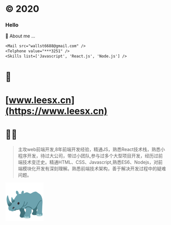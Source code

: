 
# © 2020
### Hello


💬 About me  ...
```
<Mail src="wallst6688@gmail.com" />
<Telphone value="***3251" />
<Skills list=['Javascript', 'React.js', 'Node.js'] />

```

# 🌈  
# [www.leesx.cn](https://www.leesx.cn) 

# 👨‍💻
> 主攻web前端开发,8年前端开发经验，精通JS，熟悉React技术栈，熟悉小程序开发，待过大公司，带过小团队,参与过多个大型项目开发，经历过前端技术变迁史。精通HTML、CSS、Javascript,熟悉ES6、Nodejs，对前端模块化开发有深刻理解。熟悉前端技术架构，善于解决开发过程中的疑难问题。 

![](https://github.com/leesx/leesx/blob/master/rhinoceros_1f98f.png)



<!--
**leesx/leesx** is a ✨ _special_ ✨ repository because its `README.md` (this file) appears on your GitHub profile.



Here are some ideas to get you started:

- 🔭 I’m currently working on ...
- 🌱 I’m currently learning ...
- 👯 I’m looking to collaborate on ...
- 🤔 I’m looking for help with ...
- 💬 Ask me about ...
- 📫 How to reach me: ...
- 😄 Pronouns: ...
- ⚡ Fun fact: ...
-->
